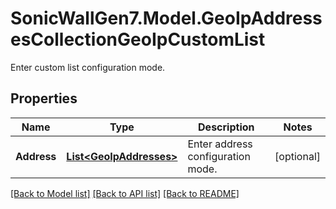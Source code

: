 # SonicWallGen7.Model.GeoIpAddressesCollectionGeoIpCustomList
Enter custom list configuration mode.

## Properties

Name | Type | Description | Notes
------------ | ------------- | ------------- | -------------
**Address** | [**List&lt;GeoIpAddresses&gt;**](GeoIpAddresses.md) | Enter address configuration mode. | [optional] 

[[Back to Model list]](../README.md#documentation-for-models) [[Back to API list]](../README.md#documentation-for-api-endpoints) [[Back to README]](../README.md)

